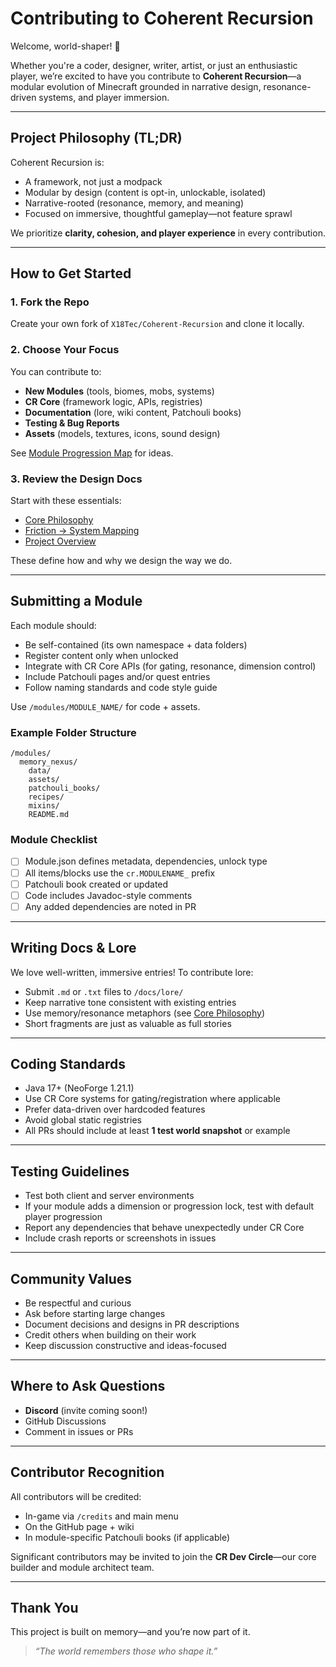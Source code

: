 # Contributing to Coherent Recursion

Welcome, world-shaper! 🎉

Whether you're a coder, designer, writer, artist, or just an enthusiastic player, we’re excited to have you contribute to **Coherent Recursion**—a modular evolution of Minecraft grounded in narrative design, resonance-driven systems, and player immersion.

---

## Project Philosophy (TL;DR)

Coherent Recursion is:
- A framework, not just a modpack
- Modular by design (content is opt-in, unlockable, isolated)
- Narrative-rooted (resonance, memory, and meaning)
- Focused on immersive, thoughtful gameplay—not feature sprawl

We prioritize **clarity, cohesion, and player experience** in every contribution.

---

## How to Get Started

### 1. Fork the Repo
Create your own fork of `X18Tec/Coherent-Recursion` and clone it locally.

### 2. Choose Your Focus
You can contribute to:
- **New Modules** (tools, biomes, mobs, systems)
- **CR Core** (framework logic, APIs, registries)
- **Documentation** (lore, wiki content, Patchouli books)
- **Testing & Bug Reports**
- **Assets** (models, textures, icons, sound design)

See [Module Progression Map](./cr_module_progression_map.md) for ideas.

### 3. Review the Design Docs
Start with these essentials:
- [Core Philosophy](./cr_core_philosophy.md)
- [Friction → System Mapping](./cr_friction_to_system_map.md)
- [Project Overview](./coherent_recursion_overview.md)

These define how and why we design the way we do.

---

## Submitting a Module

Each module should:
- Be self-contained (its own namespace + data folders)
- Register content only when unlocked
- Integrate with CR Core APIs (for gating, resonance, dimension control)
- Include Patchouli pages and/or quest entries
- Follow naming standards and code style guide

Use `/modules/MODULE_NAME/` for code + assets.

### Example Folder Structure
```
/modules/
  memory_nexus/
    data/
    assets/
    patchouli_books/
    recipes/
    mixins/
    README.md
```

### Module Checklist
- [ ] Module.json defines metadata, dependencies, unlock type
- [ ] All items/blocks use the `cr.MODULENAME_` prefix
- [ ] Patchouli book created or updated
- [ ] Code includes Javadoc-style comments
- [ ] Any added dependencies are noted in PR

---

## Writing Docs & Lore

We love well-written, immersive entries! To contribute lore:
- Submit `.md` or `.txt` files to `/docs/lore/`
- Keep narrative tone consistent with existing entries
- Use memory/resonance metaphors (see [Core Philosophy](./cr_core_philosophy.md))
- Short fragments are just as valuable as full stories

---

## Coding Standards
- Java 17+ (NeoForge 1.21.1)
- Use CR Core systems for gating/registration where applicable
- Prefer data-driven over hardcoded features
- Avoid global static registries
- All PRs should include at least **1 test world snapshot** or example

---

## Testing Guidelines
- Test both client and server environments
- If your module adds a dimension or progression lock, test with default player progression
- Report any dependencies that behave unexpectedly under CR Core
- Include crash reports or screenshots in issues

---

## Community Values
- Be respectful and curious
- Ask before starting large changes
- Document decisions and designs in PR descriptions
- Credit others when building on their work
- Keep discussion constructive and ideas-focused

---

## Where to Ask Questions
- **Discord** (invite coming soon!)
- GitHub Discussions
- Comment in issues or PRs

---

## Contributor Recognition
All contributors will be credited:
- In-game via `/credits` and main menu
- On the GitHub page + wiki
- In module-specific Patchouli books (if applicable)

Significant contributors may be invited to join the **CR Dev Circle**—our core builder and module architect team.

---

## Thank You
This project is built on memory—and you’re now part of it.

> *“The world remembers those who shape it.”*

